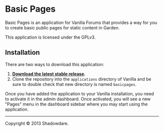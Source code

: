 # Basic Pages

Basic Pages is an application for Vanilla Forums that provides a way for you to create basic public pages for static content in Garden.

This application is licensed under the GPLv3.

## Installation

There are two ways to download this application:

1. **[Download the latest stable release](http://vanillaforums.org/get/basicpages-application).**
2. Clone the repository into the `applications` directory of Vanilla and be sure to double check that new directory is named `basicpages`.

Once you have added the application to your Vanilla installation, you need to activate it in the admin dashboard. Once activated, you will see a new "Pages" menu in the dashboard sidebar where you may start using the application.

------------------------------
Copyright © 2013 Shadowdare.